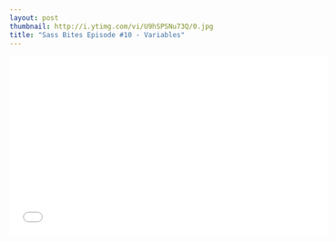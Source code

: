 ```yaml
---
layout: post
thumbnail: http://i.ytimg.com/vi/U9hSPSNu73Q/0.jpg 
title: "Sass Bites Episode #10 - Variables"
---
```


<iframe width='560' height='315' src='//www.youtube.com/embed/U9hSPSNu73Q' frameborder='0' allowfullscreen></iframe>